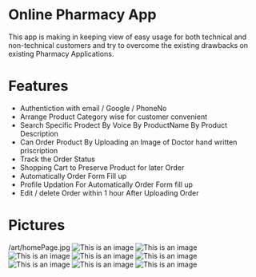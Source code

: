 # Online Pharmacy App 
This app is making in keeping view of easy usage for both technical and non-technical customers and try to overcome the existing drawbacks on existing Pharmacy Applications.

# Features
- Authentiction with email / Google / PhoneNo
- Arrange Product Category wise for customer convenient 
- Search Specific Prodect By Voice By ProductName By Product Description
- Can Order Product By Uploading an Image of Doctor hand written priscription
- Track the Order Status
- Shopping Cart to Preserve Product for later Order
- Automatically Order Form Fill up
- Profile Updation For Automatically Order Form fill up
- Edit / delete Order within 1 hour After Uploading Order  



# Pictures
/art/homePage.jpg
![This is an image](https://github.com/aliahmad39/PharmacyApp/blob/master/asset/OrderByImage.jpg)
![This is an image](https://github.com/aliahmad39/PharmacyApp/blob/master/art/Login.jpg)
![This is an image](https://github.com/aliahmad39/PharmacyApp/blob/master/art/ShoppingCart.jpg)
![This is an image](https://github.com/aliahmad39/PharmacyApp/blob/master/art/ProductList.jpg)
![This is an image](https://github.com/aliahmad39/PharmacyApp/blob/master/art/SearchByVoice.jpg)
![This is an image](https://github.com/aliahmad39/PharmacyApp/blob/master/art/SearchByName.jpg)
![This is an image](https://github.com/aliahmad39/PharmacyApp/blob/master/art/UpdateProfile.jpg)
![This is an image](https://github.com/aliahmad39/PharmacyApp/blob/master/art/OrderForm.jpg)
